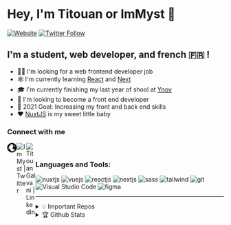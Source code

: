 # Hey, I'm Titouan or ImMyst 👋

[![Website](https://img.shields.io/website?label=titouan-galvani.fr&logo=personal-website&style=for-the-badge&up_color=yellow&up_message=WIP&url=https%3A%2F%2Ftitouan-galvani.fr%2F)][website]
[![Twitter Follow](https://img.shields.io/twitter/follow/ImMyst_?color=%231DA1F2&logo=twitter&style=for-the-badge)][twitter]

## I'm a student, web developer, and french 🇫🇷 !

- 👨‍💻 I'm looking for a web frontend developer job
- 🕸 I'm currently learning [React][react] and [Next][next]
- 🎓 I'm currently finishing my last year of shool at [Ynov][ynov]
- 💄 I'm looking to become a front end developer
- 🥅 2021 Goal: Increasing my front and back end skills
- ❤️ [NuxtJS][nuxt] is my sweet little baby

### Connect with me

[<img align="left" alt="titouan-galvani.fr" width="22px" src="https://raw.githubusercontent.com/iconic/open-iconic/master/svg/globe.svg" />][website]
[<img align="left" alt="ImMyst | Twitter" width="22px" src="https://cdn.jsdelivr.net/npm/simple-icons@v3/icons/twitter.svg" />][twitter]
[<img align="left" alt="Titouan Galvani | LinkedIn" width="22px" src="https://cdn.jsdelivr.net/npm/simple-icons@v3/icons/linkedin.svg" />][linkedin]

<br />

### Languages and Tools:

<p align="left">
  <img src="https://www.vectorlogo.zone/logos/nuxtjs/nuxtjs-icon.svg" alt="nuxtjs" width="36" height="36"/>
  <img src="https://www.vectorlogo.zone/logos/vuejs/vuejs-icon.svg" alt="vuejs" width="36" height="36"/>
  <img src="https://www.vectorlogo.zone/logos/reactjs/reactjs-icon.svg" alt="reactjs" width="36" height="36"/>
  <img src="https://upload.vectorlogo.zone/logos/nextjs/images/2d3864ef-00e0-4026-ab1d-30e4a98e2899.svg" alt="nextjs" width="56" />
  <img src="https://www.vectorlogo.zone/logos/sass-lang/sass-lang-icon.svg" alt="sass" width="36" height="36"/> 
  <img src="https://www.vectorlogo.zone/logos/tailwindcss/tailwindcss-icon.svg" alt="tailwind" width="36" height="36"/>
  <img src="https://www.vectorlogo.zone/logos/git-scm/git-scm-icon.svg" alt="git" width="36" height="36"/>
  <img alt="Visual Studio Code" width="36" height="36" src="https://www.vectorlogo.zone/logos/visualstudio_code/visualstudio_code-icon.svg"/>
  <img src="https://www.vectorlogo.zone/logos/figma/figma-icon.svg" alt="figma" width="36" height="36"/> 
</p>

---

<details>
  <summary>💡 Important Repos</summary>
  <br>

[![ReadMe Card](https://github-readme-stats.immyst1.vercel.app/api/pin/?username=ImMyst&repo=Personal-site)](https://github.com/ImMyst/Personal-site)

[![ReadMe Card](https://github-readme-stats.immyst1.vercel.app/api/pin/?username=ImMyst&repo=kompot)](https://github.com/ImMyst/kompot)

[![ReadMe Card](https://github-readme-stats.immyst1.vercel.app/api/pin/?username=ImMyst&repo=Once-Agaaain)](https://github.com/ImMyst/Once-Agaaain)

[![ReadMe Card](https://github-readme-stats.immyst1.vercel.app/api/pin/?username=ImMyst&repo=create-project)](https://github.com/ImMyst/create-project)

</details>

<details>
  <summary>🏆 Github Stats</summary>

  <img align="left" alt="ImMyst's Github Stats" src="https://github-readme-stats.immyst1.vercel.app/api?username=ImMyst&show_icons=true&hide_border=true" />
</details>

[react]: https://fr.reactjs.org/
[next]: https://nextjs.org/
[ynov]: https://ynov.com
[nuxt]: https://nuxtjs.org/
[website]: https://titouan-galvani.fr
[twitter]: https://twitter.com/ImMyst_
[linkedin]: https://www.linkedin.com/in/titouan-galvani
